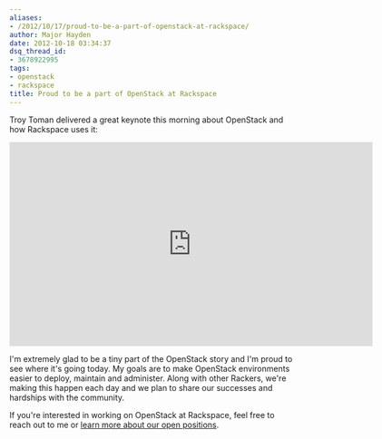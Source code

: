 ```yaml
---
aliases:
- /2012/10/17/proud-to-be-a-part-of-openstack-at-rackspace/
author: Major Hayden
date: 2012-10-18 03:34:37
dsq_thread_id:
- 3678922995
tags:
- openstack
- rackspace
title: Proud to be a part of OpenStack at Rackspace
---
```


Troy Toman delivered a great keynote this morning about OpenStack and how Rackspace uses it:

<span class="embed-youtube" style="text-align:center; display: block;"><iframe class='youtube-player' type='text/html' width='640' height='360' src='https://www.youtube.com/embed/sP9XaajglPg?version=3&#038;rel=1&#038;fs=1&#038;autohide=2&#038;showsearch=0&#038;showinfo=1&#038;iv_load_policy=1&#038;wmode=transparent' allowfullscreen='true' style='border:0;'></iframe></span>

I'm extremely glad to be a tiny part of the OpenStack story and I'm proud to see where it's going today. My goals are to make OpenStack environments easier to deploy, maintain and administer. Along with other Rackers, we're making this happen each day and we plan to share our successes and hardships with the community.

If you're interested in working on OpenStack at Rackspace, feel free to reach out to me or [learn more about our open positions][1].

 [1]: http://rackertalent.com/